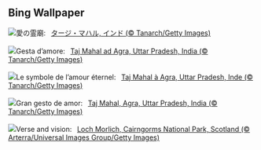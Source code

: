 ## Bing Wallpaper
![](https://www.bing.com/th?id=OHR.TajMahalReflection_JA-JP3640388334_UHD.jpg&w=1000)愛の霊廟:&nbsp;&ensp;[タージ・マハル, インド (© Tanarch/Getty Images)](https://www.bing.com/th?id=OHR.TajMahalReflection_JA-JP3640388334_UHD.jpg)
<br><br/>
![](https://www.bing.com/th?id=OHR.TajMahalReflection_IT-IT1242921978_UHD.jpg&w=1000)Gesta d’amore:&nbsp;&ensp;[Taj Mahal ad Agra, Uttar Pradesh, India (© Tanarch/Getty Images)](https://www.bing.com/th?id=OHR.TajMahalReflection_IT-IT1242921978_UHD.jpg)
<br><br/>
![](https://www.bing.com/th?id=OHR.TajMahalReflection_FR-FR4211320657_UHD.jpg&w=1000)Le symbole de l’amour éternel:&nbsp;&ensp;[Taj Mahal à Agra, Uttar Pradesh, Inde (© Tanarch/Getty Images)](https://www.bing.com/th?id=OHR.TajMahalReflection_FR-FR4211320657_UHD.jpg)
<br><br/>
![](https://www.bing.com/th?id=OHR.TajMahalReflection_ES-ES8913986837_UHD.jpg&w=1000)Gran gesto de amor:&nbsp;&ensp;[Taj Mahal, Agra, Uttar Pradesh, India (© Tanarch/Getty Images)](https://www.bing.com/th?id=OHR.TajMahalReflection_ES-ES8913986837_UHD.jpg)
<br><br/>
![](https://www.bing.com/th?id=OHR.NationalPoetryDay2024_EN-GB3553292629_UHD.jpg&w=1000)Verse and vision:&nbsp;&ensp;[Loch Morlich, Cairngorms National Park, Scotland (© Arterra/Universal Images Group/Getty Images)](https://www.bing.com/th?id=OHR.NationalPoetryDay2024_EN-GB3553292629_UHD.jpg)
<br><br/>

